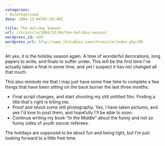 ```yaml
--- 
categories:
- Uncategorized
date: 2004-12-04T05:28:40Z

title: The Holiday Season
url: /chronicle/2004/12/04/the-holiday-season/
wordpress_id: 429
wordpress_url: http://www.j5studios.com/chronicle/index.php/99
---
```


Ah yes, it is the holiday season again.  A time of wonderful decorations, long papers to write, and finals to suffer under.  This will be the first time I've actually taken a final in some time, and yet I suspect it has not changed all that much.


This also reminds me that I may just have some free time to complete a few things that have been sitting on the back burner the last three months:



  * Final script changes, and start shooting my still untitled film.  Finding a title that's right is killing me. 
  * Proof and shoot some still photography.  Yes, I have taken pictures, and yes I'd love to post them, and hopefully I'll be able to soon. 
  * Continue writing my book "In the Middle" about the funny and not so funny sides of youth soccer referees. 


The holidays are supposed to be about fun and being light, but I'm just looking forward to a little free time.

